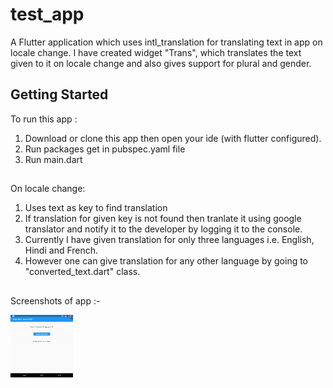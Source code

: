 # test_app

A Flutter application which uses intl_translation for translating text in app on locale change.
I have created widget "Trans", which translates the text given to it on locale change and also gives support for plural and gender.

## Getting Started
To run this app :
1. Download or clone this app then open your ide (with flutter configured).
2. Run packages get in pubspec.yaml file
3. Run main.dart

##
On locale change:
1. Uses text as key to find translation
2. If translation for given key is not found then tranlate it using google translator and notify it to the developer by logging it to the console.
3. Currently I have given translation for only three languages i.e. English, Hindi and French.
4. However one can give translation for any other language by going to "converted_text.dart" class.

##
Screenshots of app :-

<img src="https://github.com/Deepak7-new/Flutter_Internationalisation/blob/master/screenshot/Screenshot_1585448200.png" width="100" height="100">

